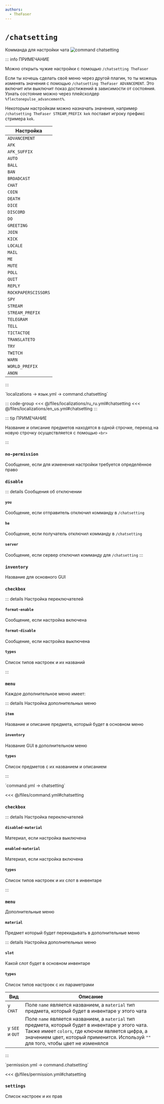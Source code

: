 ```yaml
---
authors:
  - TheFaser
---
```


# `/chatsetting`

Комманда для настройки чата
![command chatsetting](/commandchatsetting.gif)

::: info ПРИМЕЧАНИЕ

Можно открыть чужие настройки с помощью `/chatsetting TheFaser`

Если ты хочешь сделать своё меню через другой плагин, то ты можешь изменять значения с помощью `/chatsetting TheFaser ADVANCEMENT`. Это включит или выключит показ достижений в зависимости от состояния. Узнать состояние можно через плейсхолдер `%flectonepulse_advancement%`. 

Некоторым настройкам можно назначать значения, например `/chatsetting TheFaser STREAM_PREFIX kek` поставит игроку префикс стримера `kek`.

| Настройка           |
|---------------------|
| `ADVANCEMENT`       |
| `AFK`               |
| `AFK_SUFFIX`        |
| `AUTO`              |
| `BALL`              |
| `BAN`               |
| `BROADCAST`         |
| `CHAT`              |
| `COIN`              |
| `DEATH`             |
| `DICE`              |
| `DISCORD`           |
| `DO`                |
| `GREETING`          |
| `JOIN`              |
| `KICK`              |
| `LOCALE`            |
| `MAIL`              |
| `ME`                |
| `MUTE`              |
| `POLL`              |
| `QUIT`              |
| `REPLY`             |
| `ROCKPAPERSCISSORS` |
| `SPY`               |
| `STREAM`            |
| `STREAM_PREFIX`     |
| `TELEGRAM`          |
| `TELL`              |
| `TICTACTOE`         |
| `TRANSLATETO`       |
| `TRY`               |
| `TWITCH`            |
| `WARN`              |
| `WORLD_PREFIX`      |
| `ANON`              |

:::

[//]: # (localization)
<!--@include: @/parts/words.md#localization--> 
<!--@include: @/parts/words.md#path--> `localizations → язык.yml → command.chatsetting`

<!--@include: @/parts/words.md#default-->

::: code-group
<<< @/files/localizations/ru_ru.yml#chatsetting
<<< @/files/localizations/en_us.yml#chatsetting
:::

::: tip  ПРИМЕЧАНИЕ

Название и описание предметов находятся в одной строчке, переход на новую строчку осуществляется с помощью `<br>`

:::

### `no-permission`

Сообщение, если для изменения настройки требуется определённое право

### `disable`

::: details Сообщения об отключении
#### `you`

Сообщение, если отправитель отключил комманду в `/chatsetting`

#### `he`

Сообщение, если получатель отключил комманду в `/chatsetting`

#### `server`

Сообщение, если сервер отключил комманду для `/chatsetting`
:::

### `inventory`

Название для основного GUI

### `checkbox`

::: details Настройка переключателей

#### `format-enable`

Сообщение, если настройка включена

#### `format-disable`

Сообщение, если настройка выключена

#### `types`

Список типов настроек и их названий

:::

### `menu`

Каждое дополнительное меню имеет:

::: details Настройка дополнительных меню

#### `item`

Название и описание предмета, который будет в основном меню

#### `inventory`

Название GUI в дополнительном меню

#### `types`

Список предметов с их названием и описанием

:::

[//]: # (command.yml)
<!--@include: @/parts/words.md#setting-->
<!--@include: @/parts/words.md#path--> `command.yml → chatsetting`

<!--@include: @/parts/words.md#default-->
<<< @/files/command.yml#chatsetting

<!--@include: @/parts/enable.md-->
<!--@include: @/parts/aliases.md-->

### `checkbox`

::: details Настройка переключателей

#### `disabled-material`

Материал, если настройка выключена

#### `enabled-material`

Материал, если настройка включена

#### `types`

Список типов настроек и их слот в инвентаре

:::

### `menu`

Дополнительные меню

#### `material`

Предмет который будет перекидывать в дополнительные меню

::: details Настройка дополнительных меню

#### `slot`

Какой слот будет в основном инвентаре

#### `types`

Список типов настроек с их параметрами

| Вид              | Описание                                                                                                                                                                                                                                   |
|------------------|--------------------------------------------------------------------------------------------------------------------------------------------------------------------------------------------------------------------------------------------|
| у `CHAT`         | Поле `name` является названием, а `material` тип предмета, который будет в инвентаре у этого чата                                                                                                                                          |
| у `SEE` и `OUT`  | Поле `name` является названием, а `material` тип предмета, который будет в инвентаре у этого чата. Также имеет `colors`, где ключом является цифра, а значением цвет, который применится. Используй `""` для того, чтобы цвет не изменялся |

:::

[//]: # (permission.yml)
<!--@include: @/parts/words.md#permission-->
<!--@include: @/parts/words.md#path--> `permission.yml → command.chatsetting`

<!--@include: @/parts/words.md#default-->
<<< @/files/permission.yml#chatsetting

<!--@include: @/parts/permission/permissionTier3.md-->

### `settings`

Список настроек и их прав

<!--@include: @/parts/permission/cooldown.md-->
<!--@include: @/parts/permission/sound.md-->